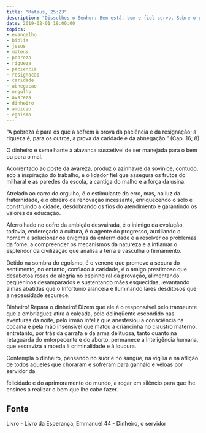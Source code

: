 ```yaml
---
title: "Mateus, 25:23"
description: "Disse­lhes o Senhor: Bem está, bom e fiel servo. Sobre o pouco foste fiel, sobre muito te colocarei. - Jesus"
date: 2019-02-01 19:00:00
topics: 
- evangelho
- biblia
- jesus
- mateus
- pobreza
- riqueza
- paciencia
- resignacao
- caridade
- abnegacao
- orgulho
- avareza
- dinheiro
- ambicao
- egoismo
---
```


“A pobreza é para os que a sofrem à prova da
paciência e da resignação; a riqueza é, para os outros, a prova
da caridade e da abnegação.”
(Cap. 16; 8)

O dinheiro é semelhante à alavanca suscetível de ser manejada para o bem
ou para o mal.

Acorrentado ao poste da avareza, produz o azinhavre da sovinice, contudo,
sob a inspiração do trabalho, é o lidador fiel que assegura os frutos do milharal e as
paredes da escola, a cantiga do malho e a força da usina.

Atrelado ao carro do orgulho, é o estimulante do erro, mas, na luz da
fraternidade, é o obreiro da renovação incessante, enriquecendo o solo e construindo
a cidade, desdobrando os fios do atendimento e garantindo os valores da educação.

Aferrolhado no cofre da ambição desvairada, é o inimigo da evolução,
todavia, endereçado à cultura, é o agente do progresso, auxiliando o homem a
solucionar os enigmas da enfermidade e a resolver os problemas da fome, a
compreender os mecanismos da natureza e a inflamar o esplendor da civilização que
analisa a terra e vasculha o firmamento.

Detido na sombra do egoísmo, é o veneno que promove a secura do
sentimento, no entanto, confiado à caridade, é o amigo prestimoso que desabotoa
rosas de alegria no espinheiral da provação, alimentando pequeninos desamparados
e sustentando mães esquecidas, levantando almas abatidas que o Infortúnio alanceia
e Iluminando lares desditosos que a necessidade escurece.

Dinheiro! Repara o dinheiro! Dizem que ele é o responsável pelo transeunte
que a embriaguez atira à calçada, pelo delinqüente escondido nas aventuras da noite,
pelo irmão infeliz que anestesiou a consciência na cocaína e pela mão insensível que
matou a criancinha no claustro materno, entretanto, por trás da garrafa e da arma
delituosa, tanto quanto na retaguarda do entorpecente e do aborto, permanece a
Inteligência humana, que escraviza a moeda à criminalidade e à loucura.

Contempla o dinheiro, pensando no suor e no sangue, na vigília e na aflição
de todos aqueles que choraram e sofreram para ganhá­lo e vê­lo­ás por servidor da


felicidade e do aprimoramento do mundo, a rogar em silêncio para que lhe ensines a
realizar o bem que lhe cabe fazer.



## Fonte
Livro - Livro da Esperança, Emmanuel
44 - Dinheiro, o servidor
